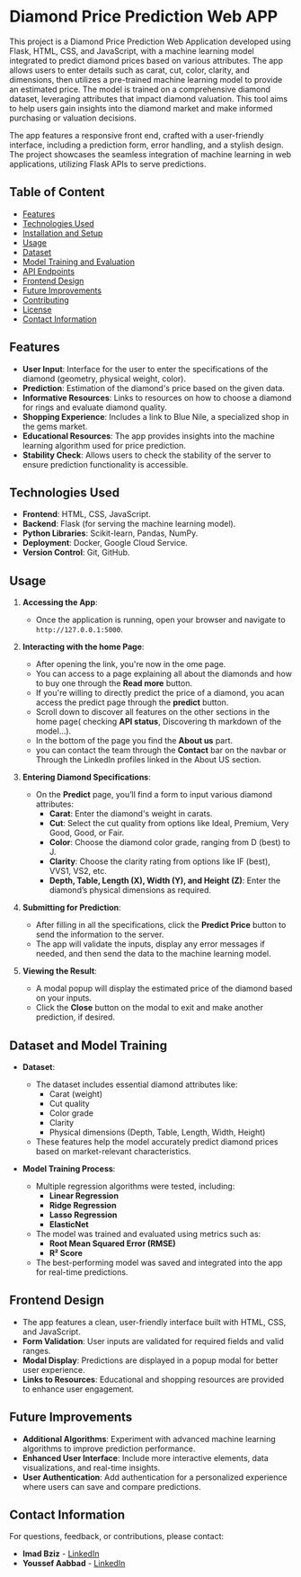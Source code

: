 # Diamond Price Prediction Web APP

This project is a Diamond Price Prediction Web Application developed using Flask, HTML, CSS, and JavaScript, with a machine learning model integrated to predict diamond prices based on various attributes. The app allows users to enter details such as carat, cut, color, clarity, and dimensions, then utilizes a pre-trained machine learning model to provide an estimated price. The model is trained on a comprehensive diamond dataset, leveraging attributes that impact diamond valuation. This tool aims to help users gain insights into the diamond market and make informed purchasing or valuation decisions.

The app features a responsive front end, crafted with a user-friendly interface, including a prediction form, error handling, and a stylish design. The project showcases the seamless integration of machine learning in web applications, utilizing Flask APIs to serve predictions.

## Table of Content
- [Features](#features)
- [Technologies Used](#technologies-used)
- [Installation and Setup](#installation-and-setup)
- [Usage](#usage)
- [Dataset](#dataset)
- [Model Training and Evaluation](#model-training-and-evaluation)
- [API Endpoints](#api-endpoints)
- [Frontend Design](#frontend-design)
- [Future Improvements](#future-improvements)
- [Contributing](#contributing)
- [License](#license)
- [Contact Information](#contact-information)

 ## Features
- **User Input**: Interface for the user to enter the specifications of the diamond (geometry, physical weight, color).
- **Prediction**: Estimation of the diamond's price based on the given data.
- **Informative Resources**: Links to resources on how to choose a diamond for rings and evaluate diamond quality.
- **Shopping Experience**: Includes a link to Blue Nile, a specialized shop in the gems market.
- **Educational Resources**: The app provides insights into the machine learning algorithm used for price prediction.
- **Stability Check**: Allows users to check the stability of the server to ensure prediction functionality is accessible.

## Technologies Used

- **Frontend**: HTML, CSS, JavaScript.
- **Backend**: Flask (for serving the machine learning model).
- **Python Libraries**: Scikit-learn, Pandas, NumPy.
- **Deployment**: Docker, Google Cloud Service.
- **Version Control**: Git, GitHub.

## Usage

1. **Accessing the App**:
   - Once the application is running, open your browser and navigate to `http://127.0.0.1:5000`.
2. **Interacting with the home Page**:
   - After opening the link, you're now in the ome page.
   - You can access to a page explaining all about the diamonds and how to buy one through the **Read more** button.
   - If you're willing to directly predict the price of a diamond, you acan access the predict page through the **predict** button.
   - Scroll down to discover all features on the other sections in the home page( checking **API status**, Discovering th markdown of the model...).
   - In the bottom of the page you find the **About us** part.
   - you can contact the team through the **Contact** bar on the navbar or Through the LinkedIn profiles linked in the About US section.
     
2. **Entering Diamond Specifications**:
   - On the **Predict** page, you’ll find a form to input various diamond attributes:
     - **Carat**: Enter the diamond's weight in carats.
     - **Cut**: Select the cut quality from options like Ideal, Premium, Very Good, Good, or Fair.
     - **Color**: Choose the diamond color grade, ranging from D (best) to J.
     - **Clarity**: Choose the clarity rating from options like IF (best), VVS1, VS2, etc.
     - **Depth, Table, Length (X), Width (Y), and Height (Z)**: Enter the diamond’s physical dimensions as required.

3. **Submitting for Prediction**:
   - After filling in all the specifications, click the **Predict Price** button to send the information to the server.
   - The app will validate the inputs, display any error messages if needed, and then send the data to the machine learning model.

4. **Viewing the Result**:
   - A modal popup will display the estimated price of the diamond based on your inputs.
   - Click the **Close** button on the modal to exit and make another prediction, if desired.

## Dataset and Model Training

- **Dataset**:
  - The dataset includes essential diamond attributes like:
    - Carat (weight)
    - Cut quality
    - Color grade
    - Clarity
    - Physical dimensions (Depth, Table, Length, Width, Height)
  - These features help the model accurately predict diamond prices based on market-relevant characteristics.

- **Model Training Process**:
  - Multiple regression algorithms were tested, including:
    - **Linear Regression**
    - **Ridge Regression**
    - **Lasso Regression**
    - **ElasticNet**
  - The model was trained and evaluated using metrics such as:
    - **Root Mean Squared Error (RMSE)**
    - **R² Score**
  - The best-performing model was saved and integrated into the app for real-time predictions.
 
 ## Frontend Design

- The app features a clean, user-friendly interface built with HTML, CSS, and JavaScript.
- **Form Validation**: User inputs are validated for required fields and valid ranges.
- **Modal Display**: Predictions are displayed in a popup modal for better user experience.
- **Links to Resources**: Educational and shopping resources are provided to enhance user engagement.

 ## Future Improvements

- **Additional Algorithms**: Experiment with advanced machine learning algorithms to improve prediction performance.
- **Enhanced User Interface**: Include more interactive elements, data visualizations, and real-time insights.
- **User Authentication**: Add authentication for a personalized experience where users can save and compare predictions.

## Contact Information

For questions, feedback, or contributions, please contact:

- **Imad Bziz** - [LinkedIn]([https://www.linkedin.com/in/imad-bziz-97aa80285](https://www.linkedin.com/in/imad-bziz-97aa80285?utm_source=share&utm_campaign=share_via&utm_content=profile&utm_medium=android_app))
- **Youssef Aabbad** - [LinkedIn]([https://www.linkedin.com/in/youssef-aabbad-60b1a9297](https://www.linkedin.com/in/youssef-aabbad-60b1a9297?utm_source=share&utm_campaign=share_via&utm_content=profile&utm_medium=android_app))



  
